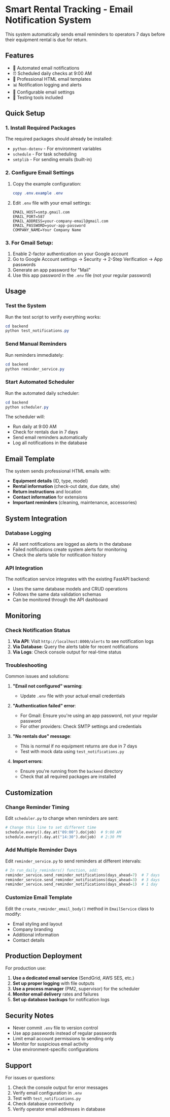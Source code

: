# Smart Rental Tracking - Email Notification System

This system automatically sends email reminders to operators 7 days before their equipment rental is due for return.

## Features

- 📧 Automated email notifications
- ⏰ Scheduled daily checks at 9:00 AM
- 🎨 Professional HTML email templates
- 📊 Notification logging and alerts
- 🔧 Configurable email settings
- 🧪 Testing tools included

## Quick Setup

### 1. Install Required Packages

The required packages should already be installed:

- `python-dotenv` - For environment variables
- `schedule` - For task scheduling
- `smtplib` - For sending emails (built-in)

### 2. Configure Email Settings

1. Copy the example configuration:

   ```powershell
   copy .env.example .env
   ```

2. Edit `.env` file with your email settings:
   ```
   EMAIL_HOST=smtp.gmail.com
   EMAIL_PORT=587
   EMAIL_ADDRESS=your-company-email@gmail.com
   EMAIL_PASSWORD=your-app-password
   COMPANY_NAME=Your Company Name
   ```

### 3. For Gmail Setup:

1. Enable 2-factor authentication on your Google account
2. Go to Google Account settings → Security → 2-Step Verification → App passwords
3. Generate an app password for "Mail"
4. Use this app password in the `.env` file (not your regular password)

## Usage

### Test the System

Run the test script to verify everything works:

```powershell
cd backend
python test_notifications.py
```

### Send Manual Reminders

Run reminders immediately:

```powershell
cd backend
python reminder_service.py
```

### Start Automated Scheduler

Run the automated daily scheduler:

```powershell
cd backend
python scheduler.py
```

The scheduler will:

- Run daily at 9:00 AM
- Check for rentals due in 7 days
- Send email reminders automatically
- Log all notifications in the database

## Email Template

The system sends professional HTML emails with:

- **Equipment details** (ID, type, model)
- **Rental information** (check-out date, due date, site)
- **Return instructions** and location
- **Contact information** for extensions
- **Important reminders** (cleaning, maintenance, accessories)

## System Integration

### Database Logging

- All sent notifications are logged as alerts in the database
- Failed notifications create system alerts for monitoring
- Check the alerts table for notification history

### API Integration

The notification service integrates with the existing FastAPI backend:

- Uses the same database models and CRUD operations
- Follows the same data validation schemas
- Can be monitored through the API dashboard

## Monitoring

### Check Notification Status

1. **Via API**: Visit `http://localhost:8000/alerts` to see notification logs
2. **Via Database**: Query the alerts table for recent notifications
3. **Via Logs**: Check console output for real-time status

### Troubleshooting

Common issues and solutions:

1. **"Email not configured" warning**:

   - Update `.env` file with your actual email credentials

2. **"Authentication failed" error**:

   - For Gmail: Ensure you're using an app password, not your regular password
   - For other providers: Check SMTP settings and credentials

3. **"No rentals due" message**:

   - This is normal if no equipment returns are due in 7 days
   - Test with mock data using `test_notifications.py`

4. **Import errors**:
   - Ensure you're running from the `backend` directory
   - Check that all required packages are installed

## Customization

### Change Reminder Timing

Edit `scheduler.py` to change when reminders are sent:

```python
# Change this line to set different time
schedule.every().day.at("09:00").do(job)  # 9:00 AM
schedule.every().day.at("14:30").do(job)  # 2:30 PM
```

### Add Multiple Reminder Days

Edit `reminder_service.py` to send reminders at different intervals:

```python
# In run_daily_reminders() function, add:
reminder_service.send_reminder_notifications(days_ahead=7)  # 7 days
reminder_service.send_reminder_notifications(days_ahead=3)  # 3 days
reminder_service.send_reminder_notifications(days_ahead=1)  # 1 day
```

### Customize Email Template

Edit the `create_reminder_email_body()` method in `EmailService` class to modify:

- Email styling and layout
- Company branding
- Additional information
- Contact details

## Production Deployment

For production use:

1. **Use a dedicated email service** (SendGrid, AWS SES, etc.)
2. **Set up proper logging** with file outputs
3. **Use a process manager** (PM2, supervisor) for the scheduler
4. **Monitor email delivery** rates and failures
5. **Set up database backups** for notification logs

## Security Notes

- Never commit `.env` file to version control
- Use app passwords instead of regular passwords
- Limit email account permissions to sending only
- Monitor for suspicious email activity
- Use environment-specific configurations

## Support

For issues or questions:

1. Check the console output for error messages
2. Verify email configuration in `.env`
3. Test with `test_notifications.py`
4. Check database connectivity
5. Verify operator email addresses in database
